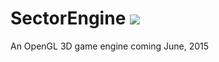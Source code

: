 # SectorEngine <image src="https://magnum.travis-ci.com/siliconincorporated/SectorEngine.svg?token=gtsctyo6Xmch3stg71Ra&branch=Java" />
An OpenGL 3D game engine coming June, 2015
